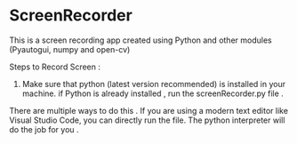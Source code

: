 # ScreenRecorder

This is a screen recording app created using Python and other modules (Pyautogui, numpy and open-cv)

Steps to Record Screen :

1. Make sure that python (latest version recommended) is installed in your machine.
if Python is already installed , run the screenRecorder.py file .

There are multiple ways to do this .
If you are using a modern text editor like Visual Studio Code, you can directly run the file.
The python interpreter will do the job for you .
